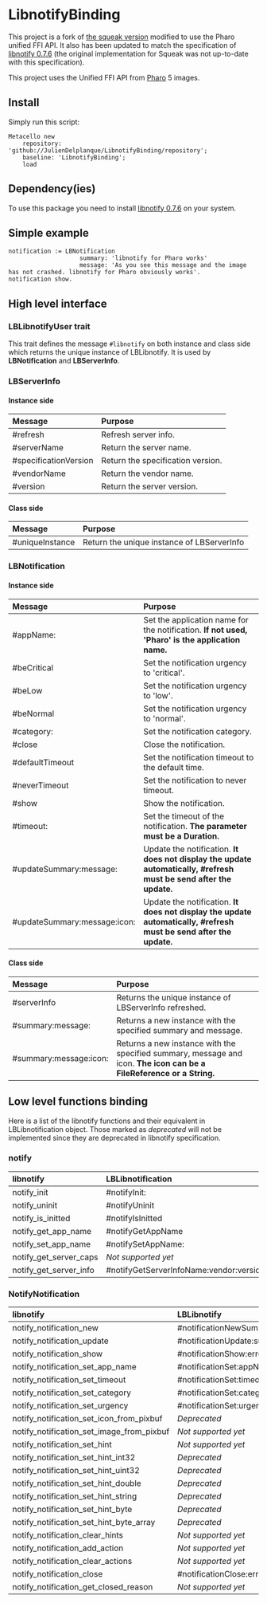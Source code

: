 # LibnotifyBinding

This project is a fork of [the squeak version](http://www.squeaksource.com/libnotify.html) modified to use the Pharo unified FFI API.
It also has been updated to match the specification of [libnotify 0.7.6](https://developer.gnome.org/libnotify/) (the original implementation for Squeak was not up-to-date with this specification).

This project uses the Unified FFI API from [Pharo](http://pharo.org/) 5 images.

## Install
Simply run this script:
~~~
Metacello new
    repository: 'github://JulienDelplanque/LibnotifyBinding/repository';
    baseline: 'LibnotifyBinding';
    load
~~~

## Dependency(ies)
To use this package you need to install [libnotify 0.7.6](https://developer.gnome.org/libnotify/) on your system.

## Simple example
~~~
notification := LBNotification
                    summary: 'libnotify for Pharo works'
                    message: 'As you see this message and the image has not crashed. libnotify for Pharo obviously works'.
notification show.
~~~

## High level interface
### LBLibnotifyUser trait
This trait defines the message `#libnotify` on both instance and class side which returns the unique instance of LBLibnotify.
It is used by **LBNotification** and **LBServerInfo**.

### LBServerInfo
#### Instance side
| Message | Purpose |
|:--------|:--------|
| #refresh | Refresh server info. |
| #serverName | Return the server name. |
| #specificationVersion | Return the specification version. |
| #vendorName | Return the vendor name. |
| #version | Return the server version. |

#### Class side
| Message | Purpose |
|:--------|:--------|
| #uniqueInstance | Return the unique instance of LBServerInfo |

### LBNotification
#### Instance side
| Message | Purpose |
|:--------|:--------|
| #appName: | Set the application name for the notification. **If not used, 'Pharo' is the application name.** |
| #beCritical | Set the notification urgency to 'critical'. |
| #beLow | Set the notification urgency to 'low'. |
| #beNormal | Set the notification urgency to 'normal'. |
| #category: | Set the notification category. |
| #close | Close the notification. |
| #defaultTimeout | Set the notification timeout to the default time. |
| #neverTimeout | Set the notification to never timeout. |
| #show | Show the notification. |
| #timeout: | Set the timeout of the notification. **The parameter must be a Duration.** |
| #updateSummary:message: | Update the notification. **It does not display the update automatically, #refresh must be send after the update.** |
| #updateSummary:message:icon: | Update the notification. **It does not display the update automatically, #refresh must be send after the update.** |

#### Class side
| Message | Purpose |
|:--------|:--------|
| #serverInfo | Returns the unique instance of LBServerInfo refreshed. |
| #summary:message: | Returns a new instance with the specified summary and message. |
| #summary:message:icon: | Returns a new instance with the specified summary, message and icon. **The icon can be a FileReference or a String.** |


## Low level functions binding
Here is a list of the libnotify functions and their equivalent in LBLibnotification object.
Those marked as *deprecated* will not be implemented since they are deprecated in libnotify specification.

### notify

| libnotify              | LBLibnotification |
|:-----------------------|:------------------|
| notify_init            | #notifyInit: |
| notify_uninit          | #notifyUninit |
| notify_is_initted      | #notifyIsInitted |
| notify_get_app_name    | #notifyGetAppName |
| notify_set_app_name    | #notifySetAppName: |
| notify_get_server_caps | *Not supported yet* |
| notify_get_server_info | #notifyGetServerInfoName:vendor:version:specVersion: |

### NotifyNotification

| libnotify                                 | LBLibnotify |
|:------------------------------------------|:---------------------------------------------|
| notify_notification_new                   | #notificationNewSummary:message:icon:attach: |
| notify_notification_update                | #notificationUpdate:summary:message:icon: |
| notify_notification_show                  | #notificationShow:error: |
| notify_notification_set_app_name          | #notificationSet:appName: |
| notify_notification_set_timeout           | #notificationSet:timeout: |
| notify_notification_set_category          | #notificationSet:category: |
| notify_notification_set_urgency           | #notificationSet:urgency: |
| notify_notification_set_icon_from_pixbuf  | *Deprecated* |
| notify_notification_set_image_from_pixbuf | *Not supported yet* |
| notify_notification_set_hint              | *Not supported yet* |
| notify_notification_set_hint_int32        | *Deprecated* |
| notify_notification_set_hint_uint32       | *Deprecated* |
| notify_notification_set_hint_double       | *Deprecated* |
| notify_notification_set_hint_string       | *Deprecated* |
| notify_notification_set_hint_byte         | *Deprecated* |
| notify_notification_set_hint_byte_array   | *Deprecated* |
| notify_notification_clear_hints           | *Not supported yet* |
| notify_notification_add_action            | *Not supported yet* |
| notify_notification_clear_actions         | *Not supported yet* |
| notify_notification_close                 | #notificationClose:error: |
| notify_notification_get_closed_reason     | *Not supported yet* |
